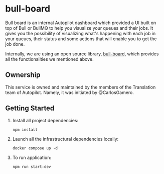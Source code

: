 # bull-board

Bull board is an internal Autopilot dashboard which provided a UI built on top of Bull or BullMQ to help you visualize
your queues and their jobs.
It gives you the possibility of visualizing what's happening with each job in your queues, their status and some actions
that will enable you to get the job done.

Internally, we are using an open source library, [bull-board](https://github.com/felixmosh/bull-board), which provides
all the functionalities we mentioned above.

## Ownership

This service is owned and maintained by the members of the Translation team of Autopilot.
Namely, it was initiated by @CarlosGamero.

## Getting Started

1. Install all project dependencies:

   ```shell
   npm install
   ```

2. Launch all the infrastructural dependencies locally:

   ```shell
   docker compose up -d
   ```

3. To run application:

   ```shell
   npm run start:dev
   ```
